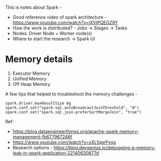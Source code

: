 This is notes about Spark -

* Good reference video of spark architecture - https://www.youtube.com/watch?v=iXVIPQEGZ9Y
* How the work is distributed? - Jobs -> Stages -> Tasks
* Nodes: Driver Node + Worker node(s)
* Where to start the research -> Spark UI


Memory details 
==========
1. Executor Memory
2. Unified Memory
3. Off Heap Memory

A few tips that helped to troubleshoot the memory challenges - 
```
spark.driver.maxResultSize 8g
spark.conf.set("spark.sql.autoBroadcastJoinThreshold", "0")
spark.conf.set("spark.sql.join.preferSortMergeJoin", "true")
```


Ref: 
* https://blog.dataengineerthings.org/apache-spark-memory-management-fb677967246f 
* https://www.youtube.com/watch?v=sXL1qgrPysg
* Research options - https://blog.devgenius.io/debugging-a-memory-leak-in-spark-application-22140630877d 





